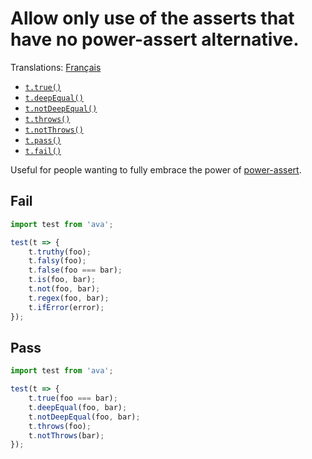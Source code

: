 # Allow only use of the asserts that have no power-assert alternative.

Translations: [Français](https://github.com/avajs/ava-docs/blob/master/fr_FR/related/eslint-plugin-ava/docs/rules/prefer-power-assert.md)

- [`t.true()`](https://github.com/avajs/ava#truevalue-message)
- [`t.deepEqual()`](https://github.com/avajs/ava#deepequalvalue-expected-message)
- [`t.notDeepEqual()`](https://github.com/avajs/ava#notdeepequalvalue-expected-message)
- [`t.throws()`](https://github.com/avajs/ava#throwsfunctionpromise-error-message)
- [`t.notThrows()`](https://github.com/avajs/ava#notthrowsfunctionpromise-message)
- [`t.pass()`](https://github.com/avajs/ava#passmessage)
- [`t.fail()`](https://github.com/avajs/ava#failmessage)

Useful for people wanting to fully embrace the power of [power-assert](https://github.com/power-assert-js/power-assert).


## Fail

```js
import test from 'ava';

test(t => {
	t.truthy(foo);
	t.falsy(foo);
	t.false(foo === bar);
	t.is(foo, bar);
	t.not(foo, bar);
	t.regex(foo, bar);
	t.ifError(error);
});
```


## Pass

```js
import test from 'ava';

test(t => {
	t.true(foo === bar);
	t.deepEqual(foo, bar);
	t.notDeepEqual(foo, bar);
	t.throws(foo);
	t.notThrows(bar);
});
```

